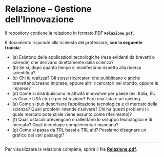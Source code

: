 # Relazione – Gestione dell’Innovazione

Il repository contiene la relazione in formato PDF **`Relazione.pdf`**.

Il documento risponde alla richiesta del professore, **con la seguente traccia**:

- (a) Esistono delle applicazioni tecnologiche (rese evidenti da brevetti o aziende) che derivano direttamente dalla scienza?
- (b) Se sì, dopo quanto tempo si manifestano rispetto alla ricerca scientifica?
- (c) Chi le realizza? Gli stessi ricercatori che pubblicano e anche brevettano/creano imprese, oppure altri ricercatori nel mondo, oppure le imprese?
- (d) Come si distribuiscono le attività innovative per paese (es. Italia, EU vs Cina e USA etc) e per istituzione? Fare una lista e un ranking.
- (e) Come si può descrivere l’applicazione tecnologica e di mercato della scienza? Quali problemi intende risolvere? Chi ha questi problemi (= quale mercato potenziale viene assunto come riferimento)?
- (f) Quali ostacoli prevengono o rallentano lo sviluppo tecnologico e di mercato? Quali tecnologie complementari mancano?
- (g) Come si passa da TRL bassi a TRL alti? Possiamo disegnare un grafico dei vari passaggi?

---

Per visualizzare la relazione completa, aprire il file **[Relazione.pdf](Relazione.pdf)**.
